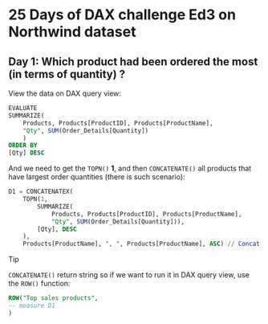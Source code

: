 # 25 Days of DAX challenge Ed3 on Northwind dataset

## Day 1: Which product had been ordered the most (in terms of quantity) ?

View the data on DAX query view:

```sql
EVALUATE
SUMMARIZE(
	Products, Products[ProductID], Products[ProductName],
	"Qty", SUM(Order_Details[Quantity])
    )
ORDER BY
[Qty] DESC
```

And we need to get the `TOPN()` **1**, and then `CONCATENATE()` all products that have largest order quantities (there is such scenario):

```sql
D1 = CONCATENATEX(
	TOPN(1,
		SUMMARIZE(
			Products, Products[ProductID], Products[ProductName],
			"Qty", SUM(Order_Details[Quantity])),
		[Qty], DESC
	),
	Products[ProductName], ", ", Products[ProductName], ASC) // Concat ProductName and order ascending by itself
```

> [!TIP]
> `CONCATENATE()` return string so if we want to run it in DAX query view, use the `ROW()` function:
> ```sql
> ROW("Top sales products", 
> -- measure D1
> )
> ```
